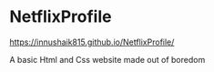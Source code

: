 # NetflixProfile

https://innushaik815.github.io/NetflixProfile/


A basic Html and Css website made out of boredom

